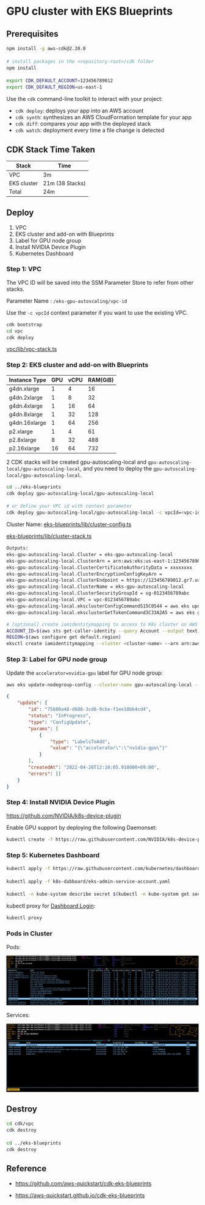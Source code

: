 # GPU cluster with EKS Blueprints

## Prerequisites

```bash
npm install -g aws-cdk@2.20.0

# install packages in the <repository-root>/cdk folder
npm install

export CDK_DEFAULT_ACCOUNT=123456789012
export CDK_DEFAULT_REGION=us-east-1
```

Use the `cdk` command-line toolkit to interact with your project:

 * `cdk deploy`: deploys your app into an AWS account
 * `cdk synth`: synthesizes an AWS CloudFormation template for your app
 * `cdk diff`: compares your app with the deployed stack
 * `cdk watch`: deployment every time a file change is detected

## CDK Stack Time Taken

| Stack                         | Time    |
|-------------------------------|---------|
| VPC                           | 3m      |
| EKS cluster                   | 21m  (38 Stacks)   |
| Total                         | 24m     |

## Deploy

1. VPC
2. EKS cluster and add-on with Blueprints
3. Label for GPU node group
4. Install NVIDIA Device Plugin
5. Kubernetes Dashboard

### Step 1: VPC

The VPC ID will be saved into the SSM Parameter Store to refer from other stacks.

Parameter Name : `/eks-gpu-autoscaling/vpc-id`

Use the `-c vpcId` context parameter if you want to use the existing VPC.

```bash
cdk bootstrap
cd vpc
cdk deploy
```

[vpc/lib/vpc-stack.ts](./vpc/lib/vpc-stack.ts)

### Step 2: EKS cluster and add-on with Blueprints

| Instance Type | GPU | vCPU | RAM(GiB) |
|---------------|-----|------|----------|
| g4dn.xlarge   | 1   | 4    | 16       |
| g4dn.2xlarge  | 1   | 8    | 32       |
| g4dn.4xlarge  | 1   | 16   | 64       |
| g4dn.8xlarge  | 1   | 32   | 128      |
| g4dn.16xlarge | 1   | 64   | 256      |
| p2.xlarge     | 1   | 4    | 61       |
| p2.8xlarge    | 8   | 32   | 488      |
| p2.16xlarge   | 16  | 64   | 732      |

2 CDK stacks will be created gpu-autoscaling-local and `gpu-autoscaling-local/gpu-autoscaling-local`, and you need to deploy the `gpu-autoscaling-local/gpu-autoscaling-local`.

```bash
cd ../eks-blueprints
cdk deploy gpu-autoscaling-local/gpu-autoscaling-local

# or define your VPC id with context parameter
cdk deploy gpu-autoscaling-local/gpu-autoscaling-local -c vpcId=<vpc-id>
```

Cluster Name: [eks-blueprints/lib/cluster-config.ts](./eks-blueprints/lib/cluster-config.ts)

[eks-blueprints/lib/cluster-stack.ts](./eks-blueprints/lib/cluster-stack.ts)

```bash
Outputs:
eks-gpu-autoscaling-local.Cluster = eks-gpu-autoscaling-local
eks-gpu-autoscaling-local.ClusterArn = arn:aws:eks:us-east-1:123456789012:cluster/eks-gpu-autoscaling-local
eks-gpu-autoscaling-local.ClusterCertificateAuthorityData = xxxxxxxx
eks-gpu-autoscaling-local.ClusterEncryptionConfigKeyArn = 
eks-gpu-autoscaling-local.ClusterEndpoint = https://123456789012.gr7.us-east-1.eks.amazonaws.com
eks-gpu-autoscaling-local.ClusterName = eks-gpu-autoscaling-local
eks-gpu-autoscaling-local.ClusterSecurityGroupId = sg-0123456789abc
eks-gpu-autoscaling-local.VPC = vpc-0123456789abc
eks-gpu-autoscaling-local.eksclusterConfigCommand515C0544 = aws eks update-kubeconfig --name eks-gpu-autoscaling-local --region us-east-1 --role-arn arn:aws:iam::123456789012:role/eks-gpu-autoscaling-local-iamrole10180D71-D83FQPH1BRW3
eks-gpu-autoscaling-local.eksclusterGetTokenCommand3C33A2A5 = aws eks get-token --cluster-name eks-gpu-autoscaling-local --region us-east-1 --role-arn arn:aws:iam::123456789012:role/eks-gpu-autoscaling-local-iamrole10180D71-D83FQPH1BRW3
```

```bash
# [optional] create iamidentitymapping to access to K8s cluster on AWS webconsole
ACCOUNT_ID=$(aws sts get-caller-identity --query Account --output text)
REGION=$(aws configure get default.region)
eksctl create iamidentitymapping --cluster <cluster-name> --arn arn:aws:iam::${ACCOUNT_ID}:role/<role-name> --group system:masters --username admin --region ${REGION}
```

### Step 3: Label for GPU node group

Update the `accelerator=nvidia-gpu` label for GPU node group:

```bash
aws eks update-nodegroup-config --cluster-name gpu-autoscaling-local --nodegroup-name gpu-ng --labels addOrUpdateLabels={accelerator=nvidia-gpu}
```

```json
{
    "update": {
        "id": "75880a48-d608-3cd8-9cbe-f1ee10bb4cd4",
        "status": "InProgress",
        "type": "ConfigUpdate",
        "params": [
            {
                "type": "LabelsToAdd",
                "value": "{\"accelerator\":\"nvidia-gpu\"}"
            }
        ],
        "createdAt": "2022-04-26T12:16:05.910000+09:00",
        "errors": []
    }
}
```

### Step 4: Install NVIDIA Device Plugin

https://github.com/NVIDIA/k8s-device-plugin

Enable GPU support by deploying the following Daemonset:

```bash
kubectl create -f https://raw.githubusercontent.com/NVIDIA/k8s-device-plugin/v0.11.0/nvidia-device-plugin.yml
```

### Step 5: Kubernetes Dashboard

```bash
kubectl apply -f https://raw.githubusercontent.com/kubernetes/dashboard/v2.5.1/aio/deploy/recommended.yaml

kubectl apply -f k8s-dabboard/eks-admin-service-account.yaml

kubectl -n kube-system describe secret $(kubectl -n kube-system get secret | grep eks-admin | awk '{print $1}')
```

kubectl proxy for [Dashboard Login](http://localhost:8001/api/v1/namespaces/kubernetes-dashboard/services/https:kubernetes-dashboard:/proxy/#/login):

```bash
kubectl proxy
```

### Pods in Cluster

Pods:

![K9s Pod](../screenshots/eks-bp-pod.png?raw=true)

Services:

![K9s Service](../screenshots/eks-bp-service.png?raw=true)

## Destroy

```bash
cd cdk/vpc
cdk destroy 

cd ../eks-blueprints
cdk destroy
```

## Reference

 * https://github.com/aws-quickstart/cdk-eks-blueprints

 * https://aws-quickstart.github.io/cdk-eks-blueprints
